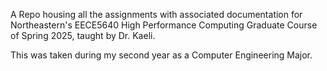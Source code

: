 A Repo housing all the assignments with associated documentation for Northeastern's EECE5640 High Performance Computing Graduate Course of Spring 2025,
taught by Dr. Kaeli. 

This was taken during my second year as a Computer Engineering Major.
